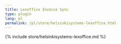 ```yaml
---
title: Lexoffice Invoice Sync
type: plugin
lang: pl
permalink: /pl/store/helsinkisystems-lexoffice.html
---
```


{% include store/helsinkisystems-lexoffice.md %}
